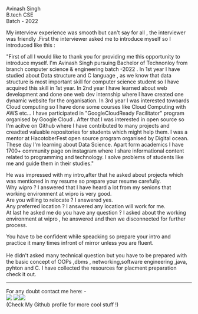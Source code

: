 Avinash Singh <br>
B.tech CSE <br>
Batch - 2022 <br>

My interview experience was smooth but can't say for all , the interviewer was friendly .First the interviewer asked me to introduce myself so I introduced like this : <br>

"First of all  I would like to thank you for providing me this opportunity to introduce myself. I'm Avinash Singh pursuing Bachelor of Technonloy from branch computer science & engineering batch -2022 . In 1st year I have studied about Data structure and C language , as we know that data structure is most important skill for computer science student so I have acquired this skill in 1st year. In 2nd year I have learned about web development and done one web dev internship where I have created one dynamic website for the organisation. In 3rd year I was interested towoards Cloud computing so I have done some courses like Cloud Computing with AWS etc... I have participated in "GoogleCloudReady Facilitator" program organised by Google Cloud . After that I was interested in open source so I'm acitve on Github where I have contributed to many projects and creadted valuable repositories for students which might help them. I was a mentor at HacotoberFest open source program organised by Digital ocean. These day I'm learning about Data Science. Apart form academics I have 1700+ community page on instagram where I share informational content related to programming and technology. I solve problems of students like me and guide them in their studies." <br>

He was impressed with my intro,after that he asked about projects which was mentioned in my resume so prepare your resume carefully. <br>
Why wipro ? 
I answered that I have heard a lot from my senions that working environment at wipro is very good. <br>
Are you willing to relocate ? I answered yes.<br>
Any preferred location ? I answered any location will work for me.<br>
At last he asked me do you have any question ? I asked about the working environment at wipro , he answered and then we disconnected for further process.<br>

You have to be confident while speacking so prepare your intro and practice it many times infront of mirror unless you are fluent.<br><br>
He didn't asked many technical question but you have to be prepared with the basic concept of OOPs ,dbms , networking,software engineering ,java, pyhton and C.
I have collected the resources for placment preparation check it out.

<hr>

For any doubt contact me  here: - <br>
[<img src="https://img.icons8.com/color/50/000000/instagram-new--v2.png"/>](https://www.instagram.com/lets__code/) [<img src="https://img.icons8.com/color/48/000000/github--v3.png"/>](https://github.com/avinash201199)[<img src="https://img.icons8.com/color/48/000000/linkedin.png"/>](https://www.linkedin.com/in/avinash-singh-071b79175/)
<br>(Check My Github profile for more cool stuff !)<br>


